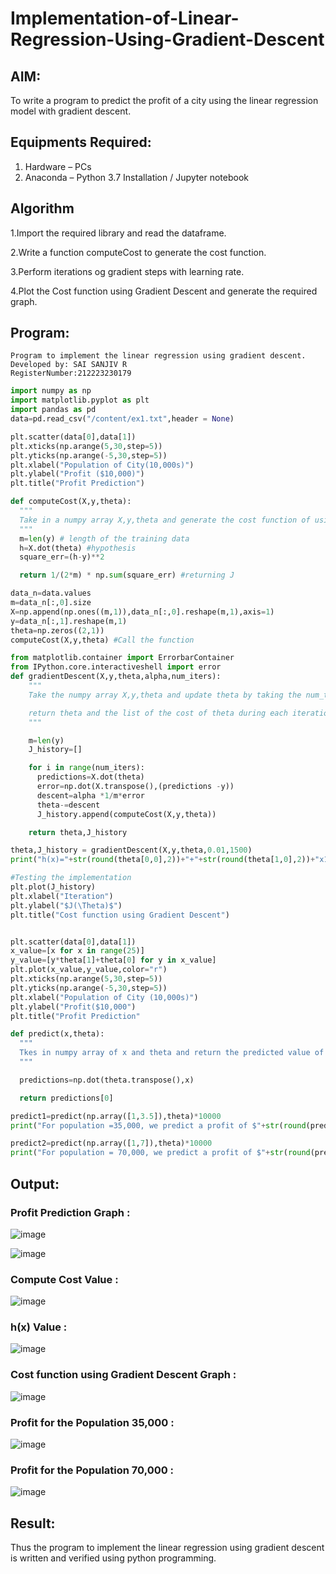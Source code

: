 # Implementation-of-Linear-Regression-Using-Gradient-Descent

## AIM:
To write a program to predict the profit of a city using the linear regression model with gradient descent.

## Equipments Required:
1. Hardware – PCs
2. Anaconda – Python 3.7 Installation / Jupyter notebook

## Algorithm
1.Import the required library and read the dataframe.

2.Write a function computeCost to generate the cost function.

3.Perform iterations og gradient steps with learning rate.

4.Plot the Cost function using Gradient Descent and generate the required graph. 

## Program:
```
Program to implement the linear regression using gradient descent.
Developed by: SAI SANJIV R
RegisterNumber:212223230179
```
```python
import numpy as np
import matplotlib.pyplot as plt
import pandas as pd
data=pd.read_csv("/content/ex1.txt",header = None)

plt.scatter(data[0],data[1])
plt.xticks(np.arange(5,30,step=5))
plt.yticks(np.arange(-5,30,step=5))
plt.xlabel("Population of City(10,000s)")
plt.ylabel("Profit ($10,000)")
plt.title("Profit Prediction")

def computeCost(X,y,theta):
  """
  Take in a numpy array X,y,theta and generate the cost function of using the in a linear regression model
  """
  m=len(y) # length of the training data
  h=X.dot(theta) #hypothesis
  square_err=(h-y)**2

  return 1/(2*m) * np.sum(square_err) #returning J

data_n=data.values
m=data_n[:,0].size
X=np.append(np.ones((m,1)),data_n[:,0].reshape(m,1),axis=1)
y=data_n[:,1].reshape(m,1)
theta=np.zeros((2,1))
computeCost(X,y,theta) #Call the function

from matplotlib.container import ErrorbarContainer
from IPython.core.interactiveshell import error
def gradientDescent(X,y,theta,alpha,num_iters):
    """
    Take the numpy array X,y,theta and update theta by taking the num_tiers gradient with learning rate of alpha

    return theta and the list of the cost of theta during each iteration
    """

    m=len(y)
    J_history=[]

    for i in range(num_iters):
      predictions=X.dot(theta)
      error=np.dot(X.transpose(),(predictions -y))
      descent=alpha *1/m*error
      theta-=descent
      J_history.append(computeCost(X,y,theta))

    return theta,J_history

theta,J_history = gradientDescent(X,y,theta,0.01,1500)
print("h(x)="+str(round(theta[0,0],2))+"+"+str(round(theta[1,0],2))+"x1")

#Testing the implementation
plt.plot(J_history)
plt.xlabel("Iteration")
plt.ylabel("$J(\Theta)$")
plt.title("Cost function using Gradient Descent")


plt.scatter(data[0],data[1])
x_value=[x for x in range(25)]
y_value=[y*theta[1]+theta[0] for y in x_value]
plt.plot(x_value,y_value,color="r")
plt.xticks(np.arange(5,30,step=5))
plt.yticks(np.arange(-5,30,step=5))
plt.xlabel("Population of City (10,000s)")
plt.ylabel("Profit($10,000")
plt.title("Profit Prediction"

def predict(x,theta):
  """
  Tkes in numpy array of x and theta and return the predicted value of y base
  """

  predictions=np.dot(theta.transpose(),x)

  return predictions[0]

predict1=predict(np.array([1,3.5]),theta)*10000
print("For population =35,000, we predict a profit of $"+str(round(predict1,0)))

predict2=predict(np.array([1,7]),theta)*10000
print("For population = 70,000, we predict a profit of $"+str(round(predict2,0)))
```

## Output:
### Profit Prediction Graph :
![image](https://github.com/harini1006/Implementation-of-Linear-Regression-Using-Gradient-Descent/assets/113497405/d64e3ca6-c94d-49b5-9116-a817b1d6d623)

![image](https://github.com/harini1006/Implementation-of-Linear-Regression-Using-Gradient-Descent/assets/113497405/92625829-e1c6-473f-8f6a-f00d6209bdd6)
### Compute Cost Value :
![image](https://github.com/harini1006/Implementation-of-Linear-Regression-Using-Gradient-Descent/assets/113497405/9e384697-fc9f-4277-92c1-841b285cd101)
### h(x) Value :
![image](https://github.com/harini1006/Implementation-of-Linear-Regression-Using-Gradient-Descent/assets/113497405/d8b272d5-104d-4cdb-942c-b849e8b54300)
### Cost function using Gradient Descent Graph :
![image](https://github.com/harini1006/Implementation-of-Linear-Regression-Using-Gradient-Descent/assets/113497405/c1ac8e0b-f252-4aac-8984-2c9f00da624a)
### Profit for the Population 35,000 :
![image](https://github.com/harini1006/Implementation-of-Linear-Regression-Using-Gradient-Descent/assets/113497405/61aad46d-b2d2-47d7-a7d7-ece05043cf30)
### Profit for the Population 70,000 :
![image](https://github.com/harini1006/Implementation-of-Linear-Regression-Using-Gradient-Descent/assets/113497405/70f9f953-a1da-4225-be06-19b89e9b42fe)



## Result:
Thus the program to implement the linear regression using gradient descent is written and verified using python programming.
